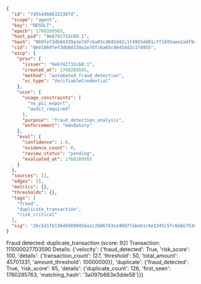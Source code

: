 ```json
{
  "id": "7d914db86322387d",
  "scope": "agent",
  "key": "RESULT",
  "epoch": 1760289565,
  "host_pid": "9e6742732c60:1",
  "hash": "069fef3db84339a1e7dfc6a03cd845dd2c1f4955dd81cff1695aee2adf9cf64e",
  "cid": "QmV1069fef3db84339a1e7dfc6a03cd845dd2c1f4955",
  "aicp": {
    "prov": {
      "issuer": "9e6742732c60:1",
      "created_at": 1760289565,
      "method": "automated_fraud_detection",
      "vc_type": "VerifiableCredential"
    },
    "ucon": {
      "usage_constraints": [
        "no_pii_export",
        "audit_required"
      ],
      "purpose": "fraud_detection_analysis",
      "enforcement": "mandatory"
    },
    "eval": {
      "confidence": 1.0,
      "evidence_count": 0,
      "review_status": "pending",
      "evaluated_at": 1760289565
    }
  },
  "sources": [],
  "edges": [],
  "metrics": {},
  "thresholds": {},
  "tags": [
    "fraud",
    "duplicate_transaction",
    "risk_critical"
  ],
  "sig": "26c5d1fb136d6889045ba1c2b06743e240d77abeb1c6e1345c5fc6b8e753630e"
}
```

Fraud detected: duplicate_transaction (score: 92)
Transaction: 111000027703590
Details: {'velocity': {'fraud_detected': True, 'risk_score': 100, 'details': {'transaction_count': 127, 'threshold': 50, 'total_amount': 45701331, 'amount_threshold': 10000000}}, 'duplicate': {'fraud_detected': True, 'risk_score': 85, 'details': {'duplicate_count': 126, 'first_seen': 1760285763, 'matching_hash': '3a097b663e3dde58'}}}